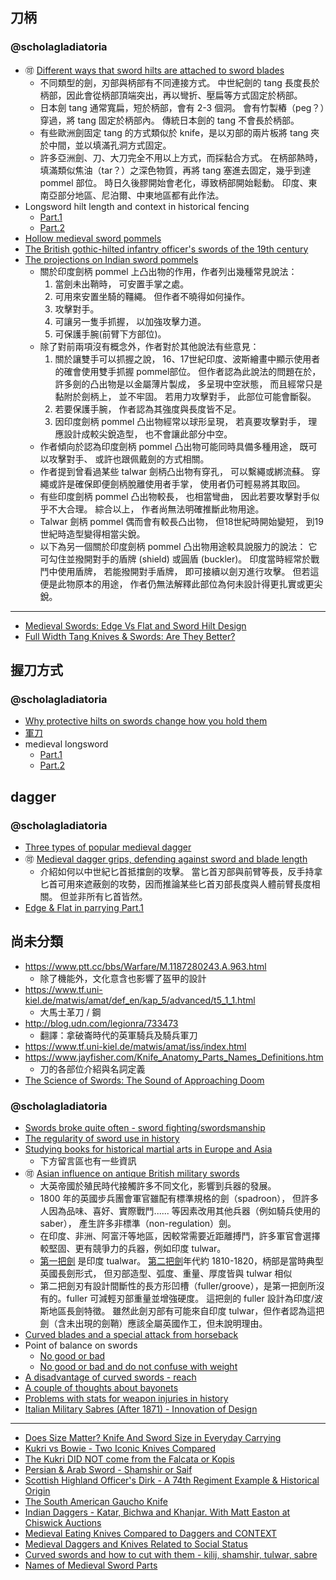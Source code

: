 刀柄
----

### @scholagladiatoria ###

* :accept: [Different ways that sword hilts are attached to sword blades ](https://www.youtube.com/watch?v=XUL80bbJMOI)
	* 不同類型的劍，刃部與柄部有不同連接方式。
		中世紀劍的 tang 長度長於柄部，因此會從柄部頂端突出，再以彎折、壓扁等方式固定於柄部。
	* 日本劍 tang 通常寬扁，短於柄部，會有 2-3 個洞。
		會有竹製樁（peg？）穿過，將 tang 固定於柄部內。
		傳統日本劍的 tang 不會長於柄部。
	* 有些歐洲劍固定 tang 的方式類似於 knife，是以刃部的兩片板將 tang 夾於中間，並以填滿孔洞方式固定。
	* 許多亞洲劍、刀、大刀完全不用以上方式，而採黏合方式。
		在柄部熱時，填滿類似焦油（tar？）之深色物質，再將 tang 塞進去固定，幾乎到達 pommel 部位。
		時日久後膠開始會老化，導致柄部開始鬆動。
		印度、東南亞部分地區、尼泊爾、中東地區都有此作法。
* Longsword hilt length and context in historical fencing
	* [Part.1](https://www.youtube.com/watch?v=AdnIQljDw-g)
	* [Part.2](https://www.youtube.com/watch?v=V6pPuhmcxKo)
* [Hollow medieval sword pommels](https://www.youtube.com/watch?v=NaQPlBklhEk)
* [The British gothic-hilted infantry officer's swords of the 19th century](https://www.youtube.com/watch?v=3U9VZLMV-SA)
* [The projections on Indian sword pommels](https://www.youtube.com/watch?v=d92iCDIgcyw)
	* 關於印度劍柄 pommel 上凸出物的作用，作者列出幾種常見說法：
		1. 當劍未出鞘時，
			可安置手掌之處。
		2. 可用來安置坐騎的韁繩。
			但作者不曉得如何操作。
		3. 攻擊對手。
		4. 可讓另一隻手抓握，
			以加強攻擊力道。
		5. 可保護手腕(前臂下方部位)。
	* 除了對前兩項沒有概念外，作者對於其他說法有些意見：
		1. 關於讓雙手可以抓握之說，
			16、17世紀印度、波斯繪畫中顯示使用者的確會使用雙手抓握 pommel部位。
			但作者認為此說法的問題在於，
			許多劍的凸出物是以金屬薄片製成，
			多呈現中空狀態，
			而且經常只是黏附於劍柄上，
			並不牢固。
			若用力攻擊對手，
			此部位可能會斷裂。
		2. 若要保護手腕，
			作者認為其強度與長度皆不足。
		3. 因印度劍柄 pommel 凸出物經常以球形呈現，
			若真要攻擊對手，
			理應設計成較尖銳造型，
			也不會讓此部分中空。
	* 作者傾向於認為印度劍柄 pommel 凸出物可能同時具備多種用途，
		既可以攻擊對手、
		或許也跟佩戴劍的方式相關。
	* 作者提到曾看過某些 talwar 劍柄凸出物有穿孔，
		可以繫繩或綁流蘇。
		穿繩或許是確保即便劍柄脫離使用者手掌，
		使用者仍可輕易將其取回。
	* 有些印度劍柄 pommel 凸出物較長，
		也相當彎曲，
		因此若要攻擊對手似乎不大合理。
		綜合以上，
		作者尚無法明確推斷此物用途。
	* Talwar 劍柄 pommel 偶而會有較長凸出物，
		但18世紀時開始變短，
		到19世紀時造型變得相當尖銳。
	* 以下為另一個關於印度劍柄 pommel 凸出物用途較具說服力的說法：
		它可勾住並撥開對手的盾牌 (shield) 或圓盾 (buckler)。
		印度當時經常於戰鬥中使用盾牌，
		若能撥開對手盾牌，
		即可接續以劍刃進行攻擊。
		但若這便是此物原本的用途，
		作者仍無法解釋此部位為何未設計得更扎實或更尖銳。

--------

* [Medieval Swords: Edge Vs Flat and Sword Hilt Design](https://www.youtube.com/watch?v=48Vd8C0iB7A)
* [Full Width Tang Knives & Swords: Are They Better?](https://www.youtube.com/watch?v=UEFDDPP0rJU)


握刀方式
--------

### @scholagladiatoria ###

* [Why protective hilts on swords change how you hold them](https://www.youtube.com/watch?v=K0Mxb1U9H_4)
* [軍刀](https://www.youtube.com/watch?v=OvIFi1jitS0)
* medieval longsword
	* [Part.1](https://www.youtube.com/watch?v=Q1_9ZhpzX-4)
	* [Part.2](https://www.youtube.com/watch?v=0t1h_fVutw4)


dagger
------

### @scholagladiatoria ###

* [Three types of popular medieval dagger](https://www.youtube.com/watch?v=71GQRVob6KY)
* :accept: [Medieval dagger grips, defending against sword and blade length](https://www.youtube.com/watch?v=mToGc2RM3kA)
	* 介紹如何以中世紀匕首抵擋劍的攻擊。
		當匕首刃部與前臂等長，反手持拿匕首可用來遮蔽劍的攻勢，因而推論某些匕首刃部長度與人體前臂長度相關。
		但並非所有匕首皆然。
* [Edge & Flat in parrying Part.1](https://www.youtube.com/watch?v=ZeDFc2QQ-XU)


尚未分類
--------

* https://www.ptt.cc/bbs/Warfare/M.1187280243.A.963.html
	* 除了機能外，文化意含也影響了盔甲的設計
* https://www.tf.uni-kiel.de/matwis/amat/def_en/kap_5/advanced/t5_1_1.html
	* 大馬士革刀 / 鋼
* http://blog.udn.com/legionra/733473
	* 翻譯：拿破崙時代的英軍騎兵及騎兵軍刀
* https://www.tf.uni-kiel.de/matwis/amat/iss/index.html
* https://www.jayfisher.com/Knife_Anatomy_Parts_Names_Definitions.htm
	* 刀的各部位介紹與名詞定義
* [The Science of Swords: The Sound of Approaching Doom](https://blogs.scientificamerican.com/assignment-impossible/the-science-of-swords-the-sound-of-approaching-doom)


### @scholagladiatoria ###

* [Swords broke quite often - sword fighting/swordsmanship](https://www.youtube.com/watch?v=meln41VHxqs)
* [The regularity of sword use in history](https://www.youtube.com/watch?v=0_Afv2slSIs)
* [Studying books for historical martial arts in Europe and Asia](https://www.youtube.com/watch?v=bWqsr8wzsYU)
	* 下方留言區也有一些資訊
* :accept: [Asian influence on antique British military swords](https://www.youtube.com/watch?v=Fng9BFgYGog)
	* 大英帝國於殖民時代接觸許多不同文化，影響到兵器的發展。
	* 1800 年的英國步兵團會軍官雖配有標準規格的劍（spadroon），
		但許多人因為品味、喜好、實際戰鬥...... 等因素改用其他兵器（例如騎兵使用的 saber），
		產生許多非標準（non-regulation）劍。
	* 在印度、非洲、阿富汗等地區，因較常需要近距離搏鬥，許多軍官會選擇較堅固、更有競爭力的兵器，例如印度 tulwar。
	* [第一把劍](https://youtu.be/Fng9BFgYGog?t=198) 是印度 tualwar。
		[第二把劍](https://youtu.be/Fng9BFgYGog?t=219)年代約 1810-1820，柄部是當時典型英國長劍形式，
		但刃部造型、弧度、重量、厚度皆與 tulwar 相似
	* 第二把劍刃有設計間斷性的長方形凹槽（fuller/groove），是第一把劍所沒有的。fuller 可減輕刃部重量並增強硬度。
		這把劍的 fuller 設計為印度/波斯地區長劍特徵。
		雖然此劍刃部有可能來自印度 tulwar，但作者認為這把劍（含未出現的劍鞘）應該全屬英國作工，但未說明理由。
* [Curved blades and a special attack from horseback](https://www.youtube.com/watch?v=GX8Z1pMikes)
* Point of balance on swords
	* [No good or bad](https://www.youtube.com/watch?v=Y40snITLi6o)
	* [No good or bad and do not confuse with weight](https://www.youtube.com/watch?v=L-fGjUUZV5g)
* [A disadvantage of curved swords - reach](https://www.youtube.com/watch?v=wfNdT-C5_d8)
* [A couple of thoughts about bayonets](https://www.youtube.com/watch?v=2Nc7UNFN3bM)
* [Problems with stats for weapon injuries in history](https://www.youtube.com/watch?v=6QaFSOta0Lw)
* [Italian Military Sabres (After 1871) - Innovation of Design](https://www.youtube.com/watch?v=XMPLVHYHjCc)

--------

* [Does Size Matter? Knife And Sword Size in Everyday Carrying](https://www.youtube.com/watch?v=QrkqJ69A0pg)
* [Kukri vs Bowie - Two Iconic Knives Compared](https://www.youtube.com/watch?v=NHpwITXxaT8)
* [The Kukri DID NOT come from the Falcata or Kopis](https://www.youtube.com/watch?v=ykdAFTEHxKk)
* [Persian & Arab Sword - Shamshir or Saif](https://www.youtube.com/watch?v=8xZpnF2F55o)
* [Scottish Highland Officer's Dirk - A 74th Regiment Example & Historical Origin](https://www.youtube.com/watch?v=Uh3K4uAA390)
* [The South American Gaucho Knife](https://www.youtube.com/watch?v=TNHQ1FHzAGI)
* [Indian Daggers - Katar, Bichwa and Khanjar. With Matt Easton at Chiswick Auctions](https://www.youtube.com/watch?v=DMMnrnWZpD0)
* [Medieval Eating Knives Compared to Daggers and CONTEXT](https://www.youtube.com/watch?v=YAiQPQ7pPR4)
* [Medieval Daggers and Knives Related to Social Status](https://www.youtube.com/watch?v=n10ZIoae0b8)
* [Curved swords and how to cut with them - kilij, shamshir, tulwar, sabre](https://www.youtube.com/watch?v=qfhC_c2Zbh0)
* [Names of Medieval Sword Parts](https://www.youtube.com/watch?v=72fPo1F0Jic)
